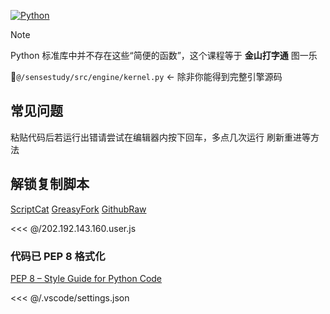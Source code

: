 [![Python](https://img.shields.io/badge/Python-14354C.svg?logo=python&logoColor=white)](https://python.org/)

> [!NOTE]
> Python 标准库中并不存在这些“简便的函数”，这个课程等于 **金山打字通** 图一乐

:safety_pin:`@/sensestudy/src/engine/kernel.py` <- 除非你能得到完整引擎源码

## 常见问题

粘贴代码后若运行出错请尝试在编辑器内按下回车，多点几次运行 刷新重进等方法

## 解锁复制脚本

[ScriptCat](https://scriptcat.org/zh-CN/script-show-page/2389) [GreasyFork](https://greasyfork.org/zh-CN/scripts/514453-%E5%95%86%E6%B1%A4%E6%95%99%E8%82%B2-sensestudy-%E4%BA%BA%E5%B7%A5%E6%99%BA%E8%83%BD%E5%9F%BA%E7%A1%80%E7%B4%A0%E5%85%BB-202-192-143-160-%E5%85%81%E8%AE%B8%E5%A4%8D%E5%88%B6) [GithubRaw](https://github.com/mcitem/202.192.143.160/raw/refs/heads/master/202.192.143.160.user.js)

<<< @/202.192.143.160.user.js

### 代码已 PEP 8 格式化

[PEP 8 – Style Guide for Python Code](https://peps.python.org/pep-0008/)

<<< @/.vscode/settings.json
<span id="busuanzi_container_site_pv" style='display:none'>
本站总访问量<span id="busuanzi_value_site_pv"></span>次
</span>
